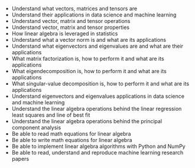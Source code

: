 - Understand what vectors, matrices and tensors are
- Understand their applications in data science and machine learning
- Understand vector, matrix and tensor operations
- Understand vector, matrix and tensor properties
- How linear algebra is leveraged in statistics
- Understand what a vector norm is and what are its applications
- Understand what eigenvectors and eigenvalues are and what are their applications
- What matrix factorization is, how to perform it and what are its applications
- What eigendecomposition is, how to perform it and what are its applications
- What singular-value decomposition is, how to perform it and what are its applications
- Understand eigenvectors and eigenvalues applications in data science and machine learning
- Understand the linear algebra operations behind the linear regression least squares and line of best fit
- Understand the linear algebra operations behind the principal component analysis
- Be able to read math equations for linear algebra
- Be able to write math equations for linear algebra
- Be able to implement linear algebra algorithms with Python and NumPy
- Be able to read, understand and reproduce  machine learning research papers